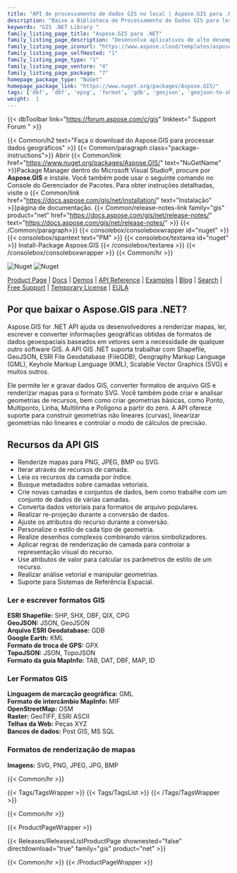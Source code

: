 ```yaml
---
title: "API de processamento de dados GIS no local | Aspose.GIS para .NET"
description: "Baixe a Biblioteca de Processamento de Dados GIS para ler, gravar e converter os formatos de arquivo GIS mais populares, como Shapefile, GeoJSON, FIleGDB, KML e OSM XML, bem como renderizar um mapa de formatos suportados para SVG."
keywords: "GIS .NET Library "
family_listing_page_title: "Aspose.GIS para .NET"
family_listing_page_description: "Desenvolva aplicativos de alto desempenho para criar, editar e converter formatos de arquivo GIS usando nossas APIs nativas para .NET."
family_listing_page_iconurl: "https://www.aspose.cloud/templates/aspose/App_Themes/V3/images/gis/272x272/aspose_gis-for-net.png"
family_listing_page_selfHosted: "1"
family_listing_page_type: "1"
family_listing_page_venture: "4"
family_listing_page_package: "7"
homepage_package_type: "NuGet"
homepage_package_link: "https://www.nuget.org/packages/Aspose.GIS/"
tags: ['dbf', 'dbf', 'epsg', 'format', 'gdb', 'geojson', 'geojson-to-shape', 'geojson-to-topojson', 'geometries', 'geometry', 'geoprocessing', 'geotiff', 'gml', 'gpx', 'id', 'jpg', 'kml', 'linq', 'map', 'mif', 'mvc', 'osm', 'png', 'postgis', 'qix', 'raster', 'render', 'rendering', 'services', 'shape-to-geojson', 'shapes', 'shp', 'shx', 'spatial']
weight:  1
---
```


{{< dbToolbar link="https://forum.aspose.com/c/gis" linktext=" Support Forum " >}}

{{< Common/h2 text="Faça o download do Aspose.GIS para processar dados geográficos"  >}}
{{< Common/paragraph class="package-instructions">}}
Abrir
{{< Common/link href="https://www.nuget.org/packages/Aspose.GIS/" text="NuGetName"  >}}Package Manager dentro do Microsoft Visual Studio®, procure por <b>Aspose.GIS</b> e instale. Você também pode usar o seguinte comando no Console do Gerenciador de Pacotes. Para obter instruções detalhadas, visite o
{{< Common/link href="https://docs.aspose.com/gis/net/installation/" text="Instalação"  >}}página de documentação.
{{< Common/release-notes-link family="gis" product="net" href="https://docs.aspose.com/gis/net/release-notes/" text="https://docs.aspose.com/gis/net/release-notes/"  >}}
{{< /Common/paragraph>}}
{{< consolebox/consoleboxwrapper id="nuget" >}}
       {{< consolebox/spantext text="PM" >}}
       {{< consolebox/textarea id="nuget" >}} Install-Package Aspose.GIS {{< /consolebox/textarea >}}
{{< /consolebox/consoleboxwrapper >}}
{{< Common/hr >}}

![Nuget](https://img.shields.io/nuget/v/Aspose.GIS) ![Nuget](https://img.shields.io/nuget/dt/Aspose.GIS?label=nuget%20downloads)

[Product Page](https://products.aspose.com/gis/net/) | [Docs](https://docs.aspose.com/gis/net/) | [Demos](https://products.aspose.app/gis/family) | [API Reference](https://reference.aspose.com/gis/net/) | [Examples](https://github.com/aspose-gis/Aspose.GIS-for-.NET) | [Blog](https://blog.aspose.com/category/gis/) | [Search](https://search.aspose.com/) | [Free Support](https://forum.aspose.com/c/gis) | [Temporary License](https://purchase.aspose.com/temporary-license) | [EULA](https://about.aspose.com/legal/eula/)

## Por que baixar o Aspose.GIS para .NET?

Aspose.GIS for .NET API ajuda os desenvolvedores a renderizar mapas, ler, escrever e converter informações geográficas obtidas de formatos de dados geoespaciais baseados em vetores sem a necessidade de qualquer outro software GIS. A API GIS .NET suporta trabalhar com Shapefile, GeoJSON, ESRI File Geodatabase (FileGDB), Geography Markup Language (GML), Keyhole Markup Language (KML), Scalable Vector Graphics (SVG) e muitos outros.

Ele permite ler e gravar dados GIS, converter formatos de arquivo GIS e renderizar mapas para o formato SVG. Você também pode criar e analisar geometrias de recursos, bem como criar geometrias básicas, como Ponto, Multiponto, Linha, Multilinha e Polígono a partir do zero. A API oferece suporte para construir geometrias não lineares (curvas), linearizar geometrias não lineares e controlar o modo de cálculos de precisão.

## Recursos da API GIS

- Renderize mapas para PNG, JPEG, BMP ou SVG.
- Iterar através de recursos de camada.
- Leia os recursos da camada por índice.
- Busque metadados sobre camadas vetoriais.
- Crie novas camadas e conjuntos de dados, bem como trabalhe com um conjunto de dados de várias camadas.
- Converta dados vetoriais para formatos de arquivo populares.
- Realizar re-projeção durante a conversão de dados.
- Ajuste os atributos do recurso durante a conversão.
- Personalize o estilo de cada tipo de geometria.
- Realize desenhos complexos combinando vários simbolizadores.
- Aplicar regras de renderização de camada para controlar a representação visual do recurso.
- Use atributos de valor para calcular os parâmetros de estilo de um recurso.
- Realizar análise vetorial e manipular geometrias.
- Suporte para Sistemas de Referência Espacial.

### Ler e escrever formatos GIS

**ESRI Shapefile:** SHP, SHX, DBF, QIX, CPG\
**GeoJSON:** JSON, GeoJSON\
**Arquivo ESRI Geodatabase:** GDB\
**Google Earth:** KML\
**Formato de troca de GPS:** GPX\
**TopoJSON:** JSON, TopoJSON\
**Formato da guia MapInfo:** TAB, DAT, DBF, MAP, ID

### Ler Formatos GIS

**Linguagem de marcação geográfica:** GML\
**Formato de intercâmbio MapInfo:** MIF\
**OpenStreetMap:** OSM\
**Raster:** GeoTIFF, ESRI ASCII\
**Telhas da Web:** Peças XYZ\
**Bancos de dados:** Post GIS, MS SQL

### Formatos de renderização de mapas

**Imagens:** SVG, PNG, JPEG, JPG, BMP

{{< Common/hr >}}

{{< Tags/TagsWrapper >}}
 {{< Tags/TagsList >}}
{{< /Tags/TagsWrapper >}}

{{< Common/hr >}}

{{< ProductPageWrapper >}}
<!-- ReleasesListProductPage-->
   {{< Releases/ReleasesListProductPage shownested="false"  directdownload="true" family="gis" product="net" >}}
<!-- /ReleasesListProductPage-->
{{< Common/hr >}}
{{< /ProductPageWrapper >}}

